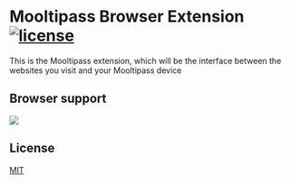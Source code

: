 # Mooltipass Browser Extension [![license](https://img.shields.io/github/license/mashape/apistatus.svg)]()

This is the Mooltipass extension, which will be the interface between the websites you visit and your Mooltipass device

## Browser support

<img src="https://www.themooltipass.com/images/gallery/safari-chrome-ff.png" />

## License
[MIT](https://choosealicense.com/licenses/mit/)
